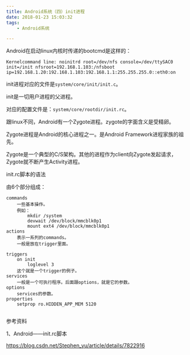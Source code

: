 ```yaml
---
title: Android系统（四）init进程
date: 2018-01-23 15:03:32
tags:
	- Android系统

---
```




Android在启动linux内核时传递的bootcmd是这样的：

```
Kernelcommand line: noinitrd root=/dev/nfs console=/dev/ttySAC0 init=/init nfsroot=192.168.1.103:/nfsboot ip=192.168.1.20:192.168.1.103:192.168.1.1:255.255.255.0::eth0:on
```

init进程对应的文件是`system/core/init/init.c`。

init是一切用户进程的父进程。

对应的配置文件是：`system/core/rootdir/init.rc`。

跟linux不同，Android有一个Zygote进程。zygote的字面含义是受精卵。

Zygote进程是Android的核心进程之一。是Android Framework进程家族的祖先。

Zygote是一个典型的C/S架构。其他的进程作为client向Zygote发起请求，Zygote就不断产生Activity进程。



init.rc脚本的语法

由6个部分组成：

```
commands
	一些基本操作。
	例如：
		mkdir /system
		devwait /dev/block/mmcblk0p1
		mount ext4 /dev/block/mmcblk0p1
actions
	表示一系列的commands。
	一般是放在trigger里面。
	
triggers
	on init
		loglevel 3
	这个就是一个trigger的例子。
services
	一般是一个可执行程序。后面跟options，就是它的参数。
options
	services的参数。
properties
	setprop ro.HIDDEN_APP_MEM 5120 
	
```



参考资料

1、Android——init.rc脚本

https://blog.csdn.net/Stephen_yu/article/details/7822916